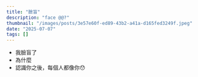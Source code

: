 ```yaml
---
title: "臉盲"
description: "face @@?"
thumbnail: "/images/posts/3e57e60f-ed89-43b2-a41a-d165fed3249f.jpeg"
date: "2025-07-07"
tags: []
---
```

- 我臉盲了
- 為什麼
- 認識你之後，每個人都像你😯
